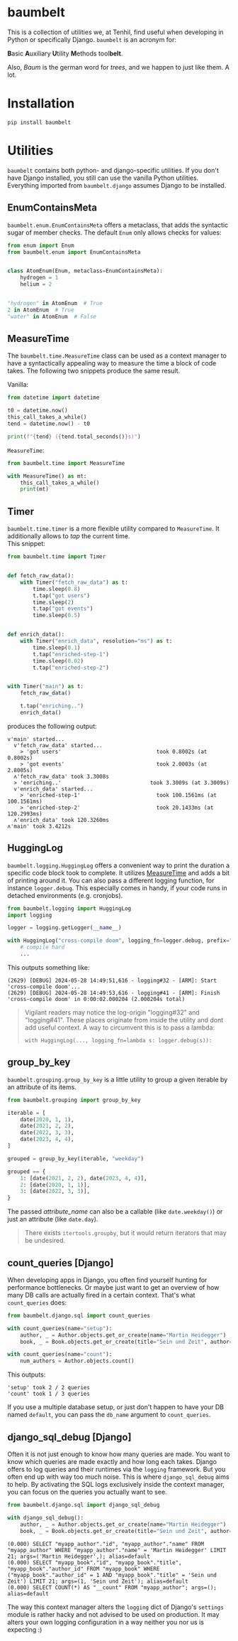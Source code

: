 # baumbelt

This is a collection of utilities we, at Tenhil, find useful when developing in Python or specifically Django.
`baumbelt` is an acronym for:

**B**asic **A**uxiliary **U**tility **M**ethods tool**belt**.

Also, *Baum* is the german word for *trees*, and we happen to just like them. A lot.

# Installation

`pip install baumbelt`

# Utilities

`baumbelt` contains both python- and django-specific utilities. If you don't have Django installed, you still can use the vanilla Python utilities.
Everything imported from `baumbelt.django` assumes Django to be installed.

## EnumContainsMeta

`baumbelt.enum.EnumContainsMeta` offers a metaclass, that adds the syntactic sugar of member checks. The default `Enum` only allows checks for values:

```python
from enum import Enum
from baumbelt.enum import EnumContainsMeta


class AtomEnum(Enum, metaclass=EnumContainsMeta):
    hydrogen = 1
    helium = 2


"hydrogen" in AtomEnum  # True
2 in AtomEnum  # True
"water" in AtomEnum  # False
```

## MeasureTime

The `baumbelt.time.MeasureTime` class can be used as a context manager to have a syntactically appealing way to measure the time a block of code takes.
The following two snippets produce the same result.

Vanilla:

```python
from datetime import datetime

t0 = datetime.now()
this_call_takes_a_while()
tend = datetime.now() - t0

print(f"{tend} ({tend.total_seconds()}s)")

```

`MeasureTime`:

```python
from baumbelt.time import MeasureTime

with MeasureTime() as mt:
    this_call_takes_a_while()
    print(mt)
```

## Timer

`baumbelt.time.timer` is a more flexible utility compared to `MeasureTime`. It additionally allows to *tap* the current time.\
This snippet:

```python
from baumbelt.time import Timer


def fetch_raw_data():
    with Timer("fetch_raw_data") as t:
        time.sleep(0.8)
        t.tap("got users")
        time.sleep(2)
        t.tap("got events")
        time.sleep(0.5)


def enrich_data():
    with Timer("enrich_data", resolution="ms") as t:
        time.sleep(0.1)
        t.tap("enriched-step-1")
        time.sleep(0.02)
        t.tap("enriched-step-2")


with Timer("main") as t:
    fetch_raw_data()

    t.tap("enriching..")
    enrich_data()

```

produces the following output:

```text
v'main' started...
  v'fetch_raw_data' started...
    > 'got users'                              took 0.8002s (at 0.8002s)
    > 'got events'                             took 2.0003s (at 2.8005s)
  ʌ'fetch_raw_data' took 3.3008s
  > 'enriching..'                            took 3.3009s (at 3.3009s)
  v'enrich_data' started...
    > 'enriched-step-1'                        took 100.1561ms (at 100.1561ms)
    > 'enriched-step-2'                        took 20.1433ms (at 120.2993ms)
  ʌ'enrich_data' took 120.3260ms
ʌ'main' took 3.4212s
```

## HuggingLog

`baumbelt.logging.HuggingLog` offers a convenient way to print the duration a specific code block took to complete. It utilizes [MeasureTime](#measuretime)
and adds a bit of printing around it. You can also pass a different logging function, for instance `logger.debug`.
This especially comes in handy, if your code runs in detached environments (e.g. cronjobs).

```python
from baumbelt.logging import HuggingLog
import logging

logger = logging.getLogger(__name__)

with HuggingLog("cross-compile doom", logging_fn=logger.debug, prefix="[ARM]"):
    # compile hard
    ...

```

This outputs something like:

```
(2629) [DEBUG] 2024-05-28 14:49:51,616 - logging#32 - [ARM]: Start  'cross-compile doom'...
(2629) [DEBUG] 2024-05-28 14:49:53,616 - logging#41 - [ARM]: Finish 'cross-compile doom' in 0:00:02.000204 (2.000204s total)
```

> Vigilant readers may notice the log-origin "logging#32" and "logging#41". These places originate from inside the utility and dont add useful context.
> A way to circumvent this is to pass a lambda:
>
> `with HuggingLog(..., logging_fn=lambda s: logger.debug(s)):`

## group_by_key

`baumbelt.grouping.group_by_key` is a little utility to group a given iterable by an attribute of its items.

```python
from baumbelt.grouping import group_by_key

iterable = [
    date(2020, 1, 1),
    date(2021, 2, 2),
    date(2022, 3, 3),
    date(2023, 4, 4),
]

grouped = group_by_key(iterable, "weekday")

grouped == {
    1: [date(2021, 2, 2), date(2023, 4, 4)],
    2: [date(2020, 1, 1)],
    3: [date(2022, 3, 3)],
}
```

The passed *attribute_name* can also be a callable (like `date.weekday()`) or just an attribute (like `date.day`).

> There exists `itertools.groupby`, but it would return iterators that may be undesired.

## count_queries [Django]

When developing apps in Django, you often find yourself hunting for performance bottlenecks. Or maybe just
want to get an overview of how many DB calls are actually fired in a certain context. That's what `count_queries` does:

```python
from baumbelt.django.sql import count_queries

with count_queries(name="setup"):
    author, _ = Author.objects.get_or_create(name="Martin Heidegger")
    book, _ = Book.objects.get_or_create(title="Sein und Zeit", author=author)

with count_queries(name="count"):
    num_authors = Author.objects.count()
```

This outputs:

```text
'setup' took 2 / 2 queries
'count' took 1 / 3 queries
```

If you use a multiple database setup, or just don't happen to have your DB named `default`, you can pass
the `db_name` argument to `count_queries`.

## django_sql_debug [Django]

Often it is not just enough to know how many queries are made. You want to know which queries are made exactly and how long each takes. Django offers
to log queries and their runtimes via the `logging` framework. But you often end up with way too much noise. This is where
`django_sql_debug` aims to help. By activating the SQL logs exclusively inside the context manager, you can focus on the queries
you actually want to see.

```python
from baumbelt.django.sql import django_sql_debug

with django_sql_debug():
    author, _ = Author.objects.get_or_create(name="Martin Heidegger")
    book, _ = Book.objects.get_or_create(title="Sein und Zeit", author=author)

```

```text
(0.000) SELECT "myapp_author"."id", "myapp_author"."name" FROM "myapp_author" WHERE "myapp_author"."name" = 'Martin Heidegger' LIMIT 21; args=('Martin Heidegger',); alias=default
(0.000) SELECT "myapp_book"."id", "myapp_book"."title", "myapp_book"."author_id" FROM "myapp_book" WHERE ("myapp_book"."author_id" = 1 AND "myapp_book"."title" = 'Sein und Zeit') LIMIT 21; args=(1, 'Sein und Zeit'); alias=default
(0.000) SELECT COUNT(*) AS "__count" FROM "myapp_author"; args=(); alias=default
```

The way this context manager alters the `logging` dict of Django's `settings` module is rather hacky and not advised to be used on production.
It may alters your own logging configuration in a way neither you nor us is expecting :)
